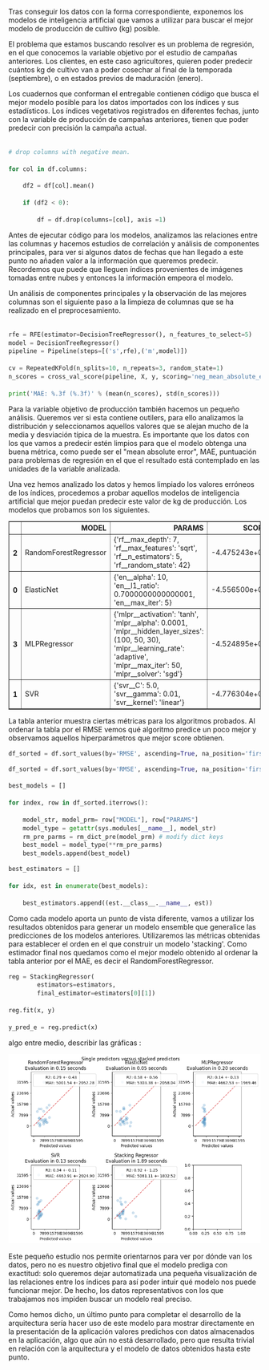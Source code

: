 Tras conseguir los datos con la forma correspondiente, exponemos los modelos de inteligencia artificial que vamos a utilizar para buscar el mejor modelo de producción de cultivo (kg) posible.

El problema que estamos buscando resolver es un problema de regresión, en el que conocemos la variable objetivo por el estudio de campañas anteriores. Los clientes, en este caso agricultores, quieren poder predecir cuántos kg de cultivo van a poder cosechar al final de la temporada (septiembre), o en estados previos de maduración (enero).

Los cuadernos que conforman el entregable contienen código que busca el mejor modelo posible para los datos importados con los índices y sus estadísticos. Los índices vegetativos registrados en diferentes fechas, junto con la variable de producción de campañas anteriores, tienen que poder predecir con precisión la campaña actual.

```python

# drop columns with negative mean.

for col in df.columns:

	df2 = df[col].mean()
	
	if (df2 < 0):
	
		df = df.drop(columns=[col], axis =1)
```

Antes de ejecutar código para los modelos, analizamos las relaciones entre las columnas y hacemos estudios de correlación y análisis de componentes principales, para ver si algunos datos de fechas que han llegado a este punto no añaden valor a la información que queremos predecir. Recordemos que puede que lleguen índices provenientes de imágenes tomadas entre nubes y entonces la información empeora el modelo.

Un análisis de componentes principales y la observación de las mejores columnas son el siguiente paso a la limpieza de columnas que se ha realizado en el preprocesamiento.

```python

rfe = RFE(estimator=DecisionTreeRegressor(), n_features_to_select=5)  
model = DecisionTreeRegressor()
pipeline = Pipeline(steps=[('s',rfe),('m',model)])

cv = RepeatedKFold(n_splits=10, n_repeats=3, random_state=1)
n_scores = cross_val_score(pipeline, X, y, scoring='neg_mean_absolute_error', cv=cv, n_jobs=-1)

print('MAE: %.3f (%.3f)' % (mean(n_scores), std(n_scores)))

```

Para la variable objetivo de producción también hacemos un pequeño análisis. Queremos ver si esta contiene outilers, para ello analizamos la distribución y seleccionamos aquellos valores que se alejan mucho de la media y desviación típica de la muestra. Es importante que los datos con los que vamos a predecir estén limpios para que el modelo obtenga una buena métrica, como puede ser el "mean absolute error", MAE, puntuación para problemas de regresión en el que el resultado está contemplado en las unidades de la variable analizada.

Una vez hemos analizado los datos y hemos limpiado los valores erróneos de los índices, procedemos a probar aquellos modelos de inteligencia artificial que mejor puedan predecir este valor de kg de producción. Los modelos que probamos son los siguientes.

<table border="1" class="dataframe">
  <thead>
    <tr style="text-align: right;">
      <th></th>
      <th>MODEL</th>
      <th>PARAMS</th>
      <th>SCORE</th>
      <th>MAE</th>
      <th>MSE</th>
      <th>RMSE</th>
    </tr>
  </thead>
  <tbody>
    <tr>
      <th>2</th>
      <td>RandomForestRegressor</td>
      <td>{'rf__max_depth': 7, 'rf__max_features': 'sqrt', 'rf__n_estimators': 5, 'rf__random_state': 42}</td>
      <td>-4.475243e+07</td>
      <td>2282.013333</td>
      <td>1.464411e+07</td>
      <td>3826.762121</td>
    </tr>
    <tr>
      <th>0</th>
      <td>ElasticNet</td>
      <td>{'en__alpha': 10, 'en__l1_ratio': 0.7000000000000001, 'en__max_iter': 5}</td>
      <td>-4.556500e+07</td>
      <td>4668.784757</td>
      <td>4.217480e+07</td>
      <td>6494.212821</td>
    </tr>
    <tr>
      <th>3</th>
      <td>MLPRegressor</td>
      <td>{'mlpr__activation': 'tanh', 'mlpr__alpha': 0.0001, 'mlpr__hidden_layer_sizes': (100, 50, 30), 'mlpr__learning_rate': 'adaptive', 'mlpr__max_iter': 50, 'mlpr__solver': 'sgd'}</td>
      <td>-4.524895e+07</td>
      <td>4616.211769</td>
      <td>4.322007e+07</td>
      <td>6574.197540</td>
    </tr>
    <tr>
      <th>1</th>
      <td>SVR</td>
      <td>{'svr__C': 5.0, 'svr__gamma': 0.01, 'svr__kernel': 'linear'}</td>
      <td>-4.776304e+07</td>
      <td>4129.801479</td>
      <td>4.749271e+07</td>
      <td>6891.495313</td>
    </tr>
  </tbody>
</table>


La tabla anterior muestra ciertas métricas para los algoritmos probados. Al ordenar la tabla por el RMSE vemos qué algoritmo predice un poco mejor y observamos aquellos hiperparámetros que mejor score obtienen.

```python
df_sorted = df.sort_values(by='RMSE', ascending=True, na_position='first');
```

```python
df_sorted = df.sort_values(by='RMSE', ascending=True, na_position='first'); 

best_models = []

for index, row in df_sorted.iterrows():

	model_str, model_prm= row["MODEL"], row["PARAMS"]
	model_type = getattr(sys.modules[__name__], model_str)
	rm_pre_parms = rm_dict_pre(model_prm) # modify dict keys
	best_model = model_type(**rm_pre_parms)
	best_models.append(best_model)
```

```python
best_estimators = []

for idx, est in enumerate(best_models):

	best_estimators.append((est.__class__.__name__, est))
```

Como cada modelo aporta un punto de vista diferente, vamos a utilizar los resultados obtenidos para generar un modelo ensemble que generalice las predicciones de los modelos anteriores. Utilizaremos las métricas obtenidas para establecer el orden en el que construir un modelo 'stacking'. Como estimador final nos quedamos como el mejor modelo obtenido al ordenar la tabla anterior por el MAE, es decir el RandomForestRegressor.

```python
reg = StackingRegressor(
		estimators=estimators,
		final_estimator=estimators[0][1])

reg.fit(x, y)

y_pred_e = reg.predict(x)
```

algo entre medio, describir las gráficas :

![](figures/actual-predict.PNG)

Este pequeño estudio nos permite orientarnos para ver por dónde van los datos, pero no es nuestro objetivo final que el modelo prediga con exactitud: solo queremos dejar automatizada una pequeña visualización de las relaciones entre los índices para así poder intuir qué modelo nos puede funcionar mejor. De hecho, los datos representativos con los que trabajamos nos impiden buscar un modelo real preciso.



Como hemos dicho, un último punto para completar el desarrollo de la arquitectura sería hacer uso de este modelo para mostrar directamente en la presentación de la aplicación valores predichos con datos almacenados en la aplicación, algo que aún no está desarrollado, pero que resulta trivial en relación  con la arquitectura y el modelo de datos obtenidos hasta este punto.